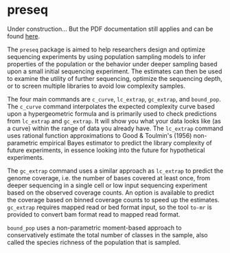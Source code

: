 # preseq

Under construction... But the PDF documentation still applies and can
be found [here](https://github.com/smithlabcode/preseq).

The `preseq` package is aimed to help researchers design and optimize
sequencing experiments by using population sampling models to infer
properties of the population or the behavior under deeper sampling
based upon a small initial sequencing experiment.  The estimates can
then be used to examine the utility of further sequencing, optimize
the sequencing depth, or to screen multiple libraries to avoid low
complexity samples.

The four main commands are `c_curve`, `lc_extrap`, `gc_extrap`, and
`bound_pop`. The `c_curve` command interpolates the expected
complexity curve based upon a hypergeometric formula and is primarily
used to check predictions from `lc_extrap` and `gc_extrap`. It will
show you what your data looks like (as a curve) within the range of
data you already have. The `lc_extrap` command uses rational function
approximations to Good \& Toulmin's (1956) non-parametric empirical
Bayes estimator to predict the library complexity of future
experiments, in essence looking into the future for hypothetical
experiments.

The `gc_extrap` command uses a similar approach as `lc_extrap` to
predict the genome coverage, i.e. the number of bases covered at least
once, from deeper sequencing in a single cell or low input sequencing
experiment based on the observed coverage counts.  An option is
available to predict the coverage based on binned coverage counts to
speed up the estimates. `gc_extrap` requires mapped read or bed format
input, so the tool `to-mr` is provided to convert bam format read to
mapped read format.

`bound_pop` uses a non-parametric moment-based approach to
conservatively estimate the total number of classes in the sample,
also called the species richness of the population that is sampled.
